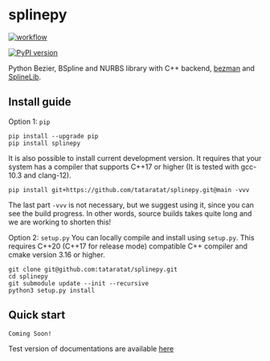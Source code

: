 # splinepy
[![workflow](https://github.com/tataratat/splinepy/actions/workflows/main.yml/badge.svg)](https://github.com/tataratat/splinepy/actions)

[![PyPI version](https://badge.fury.io/py/splinepy.svg)](https://badge.fury.io/py/splinepy)

Python Bezier, BSpline and NURBS library with C++ backend, [bezman](https://github.com/tataratat/bezman) and [SplineLib](https://github.com/tataratat/SplineLib).


## Install guide
Option 1: `pip`
```
pip install --upgrade pip
pip install splinepy
```
It is also possible to install current development version. It requires that your system has a compiler that supports C++17 or higher (It is tested with gcc-10.3 and clang-12).
```
pip install git+https://github.com/tataratat/splinepy.git@main -vvv
```
The last part `-vvv` is not necessary, but we suggest using it, since you can see the build progress. In other words, source builds takes quite long and we are working to shorten this!


Option 2: `setup.py`
You can locally compile and install using `setup.py`.
This requires C++20 (C++17 for release mode) compatible C++ compiler
and cmake version 3.16 or higher.
```
git clone git@github.com:tataratat/splinepy.git
cd splinepy
git submodule update --init --recursive
python3 setup.py install
```

## Quick start
```
Coming Soon!
```
Test version of documentations are available [here](https://tataratat.github.io/splinepy)
